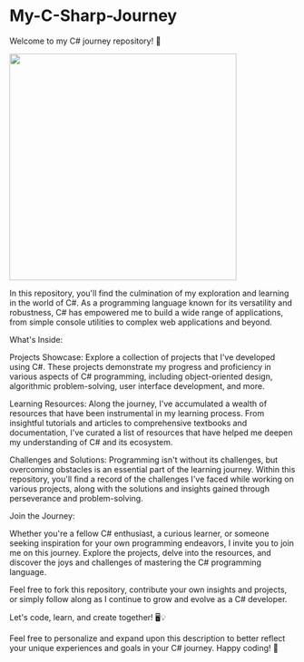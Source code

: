 # My-C-Sharp-Journey

Welcome to my C# journey repository! 🚀

<img src="https://github.com/leirbagtwo/My-C-Sharp-Journey/assets/86273025/c3e6f4fe-cbbc-4b92-a06b-ab264c3ee42c" width="400">


In this repository, you'll find the culmination of my exploration and learning in the world of C#. As a programming language known for its versatility and robustness, C# has empowered me to build a wide range of applications, from simple console utilities to complex web applications and beyond.

What's Inside:

Projects Showcase:
Explore a collection of projects that I've developed using C#. These projects demonstrate my progress and proficiency in various aspects of C# programming, including object-oriented design, algorithmic problem-solving, user interface development, and more.

Learning Resources:
Along the journey, I've accumulated a wealth of resources that have been instrumental in my learning process. From insightful tutorials and articles to comprehensive textbooks and documentation, I've curated a list of resources that have helped me deepen my understanding of C# and its ecosystem.

Challenges and Solutions:
Programming isn't without its challenges, but overcoming obstacles is an essential part of the learning journey. Within this repository, you'll find a record of the challenges I've faced while working on various projects, along with the solutions and insights gained through perseverance and problem-solving.

Join the Journey:

Whether you're a fellow C# enthusiast, a curious learner, or someone seeking inspiration for your own programming endeavors, I invite you to join me on this journey. Explore the projects, delve into the resources, and discover the joys and challenges of mastering the C# programming language.

Feel free to fork this repository, contribute your own insights and projects, or simply follow along as I continue to grow and evolve as a C# developer.

Let's code, learn, and create together! 🖥️💡

Feel free to personalize and expand upon this description to better reflect your unique experiences and goals in your C# journey. Happy coding! 🌟



